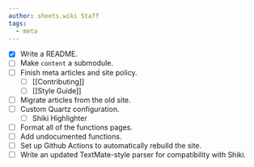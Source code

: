 ```yaml
---
author: sheets.wiki Staff
tags:
  - meta
---
```

- [x] Write a README.
- [ ] Make `content` a submodule.
- [ ] Finish meta articles and site policy.
	- [ ] [[Contributing]]
	- [ ] [[Style Guide]]
- [ ] Migrate articles from the old site.
- [ ] Custom Quartz configuration.
	- [ ] Shiki Highlighter
- [ ] Format all of the functions pages.
- [ ] Add undocumented functions.
- [ ] Set up Github Actions to automatically rebuild the site.
- [ ] Write an updated TextMate-style parser for compatibility with Shiki.